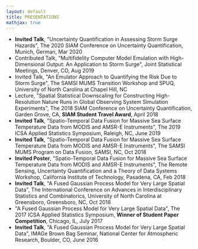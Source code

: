 ```yaml
---
layout: default
title: PRESENTATIONS
mathjax: true
---
```



<ul> 
  
  <li> <b>Invited Talk</b>, "Uncertainty Quantification in Assessing Storm Surge Hazards",  The 2020 SIAM Conference on Uncertainty Quantification, Munich, German, Mar 2020 </li>
 
  <li>  Contributed Talk, "Multifidelity Computer Model Emulation with High-Dimensional Output: An Application to Storm Surge", Joint Statistical Meetings, Denver, CO,  Aug 2019  </li> 
   
  <li> Invited Talk, "An Emulator Approach to Quantifying the Risk Due to Storm Surge", The SAMSI MUMS Transition Workshop and SPUQ, University of North Carolina at Chapel Hill, NC </li>
  
  <li> Lecture, "Spatial Statistical Downscaling for Constructing High-Resolution Nature Runs in Global Observing System Simulation Experiments", The 2018 SIAM Conference on Uncertainty Quantification, Garden Grove, CA, <b>SIAM Student Travel Award</b>, April 2018 </li>
  
  <li> <b>Invited Talk</b>, "Spatio-Temporal Data Fusion for Massive Sea Surface Temperature Data from MODIS and AMSR-E Instruments", The 2019 ICSA Applied Statistics Symposium, Raleigh, NC, June 2019 </li>
  
  <li> <b>Invited Talk</b>, "Spatio-Temporal Data Fusion for Massive Sea Surface Temperature Data from MODIS and AMSR-E Instruments", The SAMSI MUMS Program on Data Fusion, SAMSI, NC, Oct 2018 </li>
  
  <li> <b>Invited Poster</b>, "Spatio-Temporal Data Fusion for Massive Sea Surface Temperature Data from MODIS and AMSR-E Instruments", The Remote Sensing, Uncertainty Quantification and a Theory of Data Systems Workshop, California Institute of Technology, Pasadena, CA,  Feb 2018 </li>
   
   <li> <b>Invited Talk</b>, "A Fused Gaussian Process Model for Very Large Spatial Data", The International Conference on Advances in Interdisciplinary Statistics and Combinatorics, University of North Carolina at Greensboro, Greensboro, NC,  Oct 2018 </li>
   
   <li> "A Fused Gaussian Process Model for Very Large Spatial Data", The 2017 ICSA Applied Statistics Symposium, <b>Winner of Student Paper Competition</b>, Chicago, IL, July 2017 </li>
  
  <li> <b>Invited Talk</b>, "A Fused Gaussian Process Model for Very Large Spatial Data", IMAGe Brown Bag Seminar, National Center for Atmospheric Research, Boulder, CO,  June 2016 </li>
    
    
</ul>
